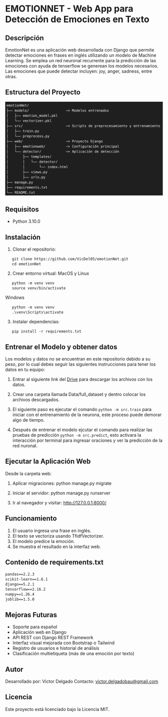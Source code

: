 EMOTIONNET - Web App para Detección de Emociones en Texto
==========================================================

Descripción
-----------
EmotionNet es una aplicación web desarrollada con Django que permite detectar emociones en frases en inglés utilizando un modelo de Machine Learning. Se emplea un red neuronal recurrente para la predicción de las emociones con ayuda de tenserflow se generean los modelos necesarios. Las emociones que puede detectar incluyen: joy, anger, sadness, entre otras.

Estructura del Proyecto
------------------------
![imagen](./assets/estructura.png)

Requisitos
----------
- Python 3.10.0

Instalación
-----------
1. Clonar el repositorio:
```
   git clone https://github.com/VicDel05/emotionNet.git
   cd emotionNet
```

2. Crear entorno virtual:
MacOS y Linux
```
   python -m venv venv
   source venv/bin/activate 
```
Windows
```
   python -m venv venv
   .\venv\Scripts\activate
```

3. Instalar dependencias:
```
   pip install -r requirements.txt
```

Entrenar el Modelo y obtener datos
-----------------------------
Los modelos y datos no se encuentran en este repositorio debido a su peso, por lo cual debes seguir las siguientes instrucciones para tener los datos en tu equipo:

1. Entrar al siguiente link del [Drive](https://drive.google.com/drive/folders/1kiOj-X2khVPAnzWWziV50xLcijOXlBEJ?usp=sharing) para descargar los archivos con los datos.

2. Crear una carpeta llamada Data/full_dataset y dentro colocar los archivos descargados.

3. El siguiente paso es ejecutar el comando `python -m src.train` para iniciar con el entrenamiento de la neurona, este proceso puede demorar algo de tiempo.

4. Después de entrenar el modelo ejcutar el comando para realizar las pruebas de predicción `python -m src.predict`, esto activara la interacción por terminal para ingresar oraciones y ver la predicción de la red nuronal.

Ejecutar la Aplicación Web
--------------------------
Desde la carpeta web:

1. Aplicar migraciones:
   python manage.py migrate

2. Iniciar el servidor:
   python manage.py runserver

3. Ir al navegador y visitar:
   http://127.0.0.1:8000/

Funcionamiento
--------------
1. El usuario ingresa una frase en inglés.
2. El texto se vectoriza usando TfidfVectorizer.
3. El modelo predice la emoción.
4. Se muestra el resultado en la interfaz web.

Contenido de requirements.txt
-----------------------------
```
pandas==2.2.3
scikit-learn==1.6.1
django==5.2.1
tensorflow==2.16.2
numpy==1.26.4
joblib==1.5.0
```

Mejoras Futuras
---------------
- Soporte para español
- Aplicación web en Django
- API REST con Django REST Framework
- Interfaz visual mejorada con Bootstrap o Tailwind
- Registro de usuarios e historial de análisis
- Clasificación multietiqueta (más de una emoción por texto)

Autor
-----
Desarrollado por: Victor Delgado
Contacto: victor.delgadobau@gmail.com

Licencia
--------
Este proyecto está licenciado bajo la Licencia MIT.
